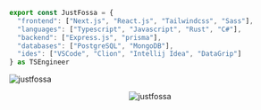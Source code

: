 ```ts
export const JustFossa = {
  "frontend": ["Next.js", "React.js", "Tailwindcss", "Sass"],
  "languages": ["Typescript", "Javascript", "Rust", "C#"],
  "backend": ["Express.js", "prisma"],
  "databases": ["PostgreSQL", "MongoDB"],
  "ides": ["VSCode", "Clion", "Intellij Idea", "DataGrip"]
} as TSEngineer
```
<img src="https://komarev.com/ghpvc/?username=justfossa&label=Profile%20views&color=0e75b6&style=flat" alt="justfossa" />
<p align="center"><img align="center" src="https://github-readme-streak-stats.herokuapp.com/?user=justfossa&theme=tokyonight_duo&hide_border=true" alt="justfossa" /></p>
</p>

